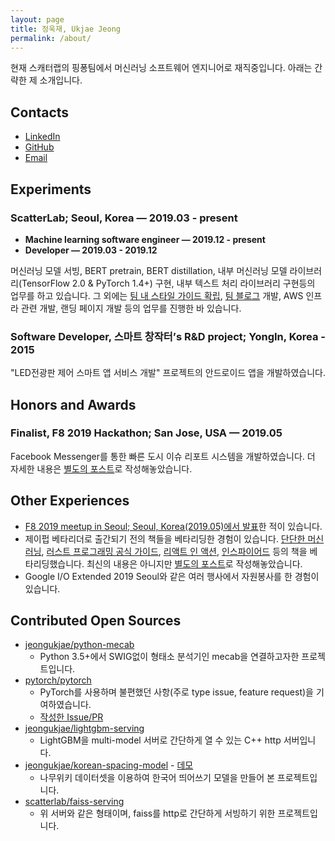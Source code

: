 ```yaml
---
layout: page
title: 정욱재, Ukjae Jeong
permalink: /about/
---
```


현재 스캐터랩의 핑퐁팀에서 머신러닝 소프트웨어 엔지니어로 재직중입니다. 아래는 간략한 제 소개입니다.

## Contacts

* [LinkedIn](https://www.linkedin.com/in/jeongukjae/)
* [GitHub](https://www.github.com/jeongukjae/)
* [Email](mailto:jeongukjae@gmail.com)

## Experiments

### ScatterLab; Seoul, Korea — 2019.03 - present

- **Machine learning software engineer — 2019.12 - present**
- **Developer — 2019.03 - 2019.12**

머신러닝 모델 서빙, BERT pretrain, BERT distillation, 내부 머신러닝 모델 라이브러리(TensorFlow 2.0 & PyTorch 1.4+) 구현, 내부 텍스트 처리 라이브러리 구현등의 업무를 하고 있습니다. 그 외에는 [팀 내 스타일 가이드 확립](https://blog.pingpong.us/python-in-pingpong/), [팀 블로그](https://blog.pingpong.us/) 개발, AWS 인프라 관련 개발, 랜딩 페이지 개발 등의 업무를 진행한 바 있습니다.

### Software Developer, 스마트 창작터’s R&D project; YongIn, Korea - 2015

"LED전광판 제어 스마트 앱 서비스 개발" 프로젝트의 안드로이드 앱을 개발하였습니다.

## Honors and Awards

### Finalist, F8 2019 Hackathon; San Jose, USA — 2019.05

Facebook Messenger를 통한 빠른 도시 이슈 리포트 시스템을 개발하였습니다. 더 자세한 내용은 [별도의 포스트](https://jeongukjae.github.io/posts/f8-2019/)로 작성해놓았습니다.

## Other Experiences

* [F8 2019 meetup in Seoul; Seoul, Korea(2019.05)에서 발표](https://speakerdeck.com/jeongukjae/f8-2019-meetup-seoul-hongseunghwan-jeongugjae-balpyojaryo)한 적이 있습니다.
* 제이펍 베타리더로 출간되기 전의 책들을 베타리딩한 경험이 있습니다. [단단한 머신러닝](https://jpub.tistory.com/1014), [러스트 프로그래밍 공식 가이드](https://jpub.tistory.com/980), [리액트 인 액션](https://jpub.tistory.com/893), [인스파이어드](https://jpub.tistory.com/885) 등의 책을 베타리딩했습니다. 최신의 내용은 아니지만 [별도의 포스트](https://jeongukjae.github.io/posts/jpub-베타리더를-되돌아보며/)로 작성해놓았습니다.
* Google I/O Extended 2019 Seoul와 같은 여러 행사에서 자원봉사를 한 경험이 있습니다.

## Contributed Open Sources

* [jeongukjae/python-mecab](https://github.com/jeongukjae/python-mecab)
  * Python 3.5+에서 SWIG없이 형태소 분석기인 mecab을 연결하고자한 프로젝트입니다.
* [pytorch/pytorch](https://github.com/pytorch/pytorch)
  * PyTorch를 사용하며 불편했던 사항(주로 type issue, feature request)을 기여하였습니다.
  * [작성한 Issue/PR](https://github.com/pytorch/pytorch/issues?q=author%3Ajeongukjae)
* [jeongukjae/lightgbm-serving](https://github.com/jeongukjae/lightgbm-serving)
  * LightGBM을 multi-model 서버로 간단하게 열 수 있는 C++ http 서버입니다.
* [jeongukjae/korean-spacing-model](https://github.com/jeongukjae/korean-spacing-model) - [데모](https://jeongukjae.github.io/korean-spacing-model/)
  * 나무위키 데이터셋을 이용하여 한국어 띄어쓰기 모델을 만들어 본 프로젝트입니다.
* [scatterlab/faiss-serving](https://github.com/jeongukjae/lightgbm-serving)
  * 위 서버와 같은 형태이며, faiss를 http로 간단하게 서빙하기 위한 프로젝트입니다.
